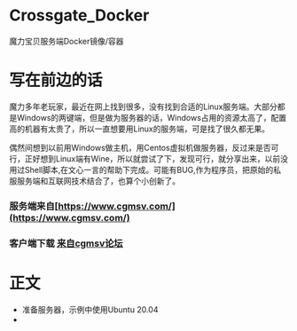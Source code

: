 
# Crossgate_Docker

魔力宝贝服务端Docker镜像/容器

  

# 写在前边的话                     
魔力多年老玩家，最近在网上找到很多，没有找到合适的Linux服务端。大部分都是Windows的两键端，但是做为服务器的话，Windows占用的资源太高了，配置高的机器有太贵了，所以一直想要用Linux的服务端，可是找了很久都无果。

偶然间想到以前用Windows做主机，用Centos虚拟机做服务器，反过来是否可行，正好想到Linux端有Wine，所以就尝试了下，发现可行，就分享出来，以前没用过Shell脚本,在文心一言的帮助下完成。可能有BUG,作为程序员，把原始的私服服务端和互联网技术结合了，也算个小创新了。



### 服务端来自[https://www.cgmsv.com/](https://www.cgmsv.com/)
### 客户端下载 [来自cgmsv论坛]([https://down.cgmsv.com/cgtw_7.1_20220101.7z](https://down.cgmsv.com/cgtw_7.1_20220101.7z))  

  
# 正文

- 准备服务器，示例中使用Ubuntu 20.04
- 
